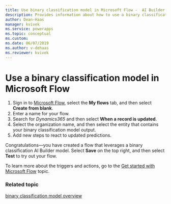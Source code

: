 ```yaml
---
title: Use binary classification model in Microsoft Flow -  AI Builder | Microsoft Docs
description: Provides information about how to use a binary classification model in Microsoft Flow.
author: Dean-Haas
manager: kvivek
ms.service: powerapps
ms.topic: conceptual
ms.custom: 
ms.date: 06/07/2019
ms.author: v-dehaas
ms.reviewer: kvivek
---
```


# Use a binary classification model in Microsoft Flow

1. Sign in to [Microsoft Flow](https://flow.microsoft.com/), select the **My flows** tab, and then select **Create from blank**.
1. Enter a name for your flow. 
1. Search for *Dynamics365* and then select **When a record is updated**.
1. Select the organization name, and then select the entity that contains your binary classification model output.
1. Add new steps to react to updated predictions. 

Congratulations—you have created a flow that leverages a binary classification AI Builder model. Select **Save** on the top right, and then select **Test** to try out your flow.

To learn more about the triggers and actions, go to the [Get started with Microsoft Flow](/flow/getting-started) topic.

### Related topic

[binary classification model overview](binary-classification-overview.md)
